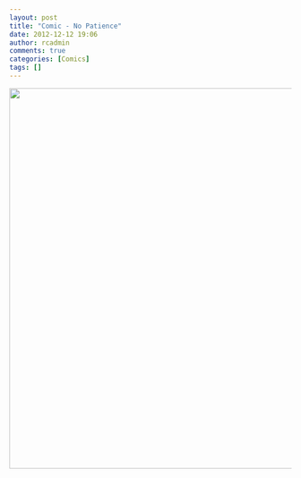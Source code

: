 ```yaml
---
layout: post
title: "Comic - No Patience"
date: 2012-12-12 19:06
author: rcadmin
comments: true
categories: [Comics]
tags: []
---
```

<a href="http://bitsmack.com/wp/2012/12/12/comic-no-patience/attachment/20121212/" rel="attachment wp-att-2413"><img src="http://bitsmack.com/wp/wp-content/uploads/2012/12/20121212.jpg" alt="" title="" width="680" height="680" class="alignnone size-full wp-image-2413" /></a>
